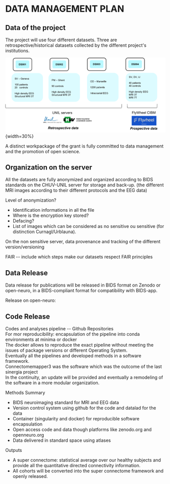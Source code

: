 ﻿

# DATA MANAGEMENT PLAN


## Data of the project

The project will use four different datasets.
Three are retrospective/historical datasets collected by the different project's institutions. 


![SinDat](img/SinergiaDatasets.png){width=30%}


A distinct workpackage of the grant is fully committed to data management and the promotion of open science.  


## Organization on the server


All the datasets are fully anonymized and organized according to BIDS standards on the CHUV-UNIL server for storage and back-up.
(the different MRI images according to their different protocols and the EEG data)

Level of anonymization?
- Identification informations in all the file
- Where is the encryption key stored?
- Defacing?
- List of images which can be considered as no sensitive ou sensitive (for distinction Curnagl/Urblauna).

On the non sensitive server, data provenance and tracking of the different version/versioning 


FAIR -- include which steps make our datasets respect FAIR principles


## Data Release

Data release for publications will be released in BIDS format on Zenodo or open-neuro, in a BIDS-compliant format for compatibility with BIDS-app. 

Release on open-neuro:  

## Code Release

Codes and analyses pipeline -- Github Repositories  
For mor reproducibility: encapsulation of the pipeline into conda environments at minima or docker  
The docker allows to reproduce the exact pipeline without meeting the issues of package versions or different Operating System.  
Eventually all the pipelines and developed methods in a software framework.  
Connectomemapper3 was the software which was the outcome of the last sinergia project  
In the continuity, an update will be provided and eventually a remodeling of the software in a more modular organization.   




Methods Summary
- BIDS neuroimaging standard for MRI and EEG data
- Version control system using github for the code and datalad for the data
- Container (singularity and docker) for reproducible software encapsulation
- Open access code and data though platforms like zenodo.org and openneuro.org
- Data delivered in standard space using atlases

Outputs
- A super connectome: statistical average over our healthy subjects and provide all the quantitative directed connectivity information.
- All cohorts will be converted into the super connectome framework and openly released. 
